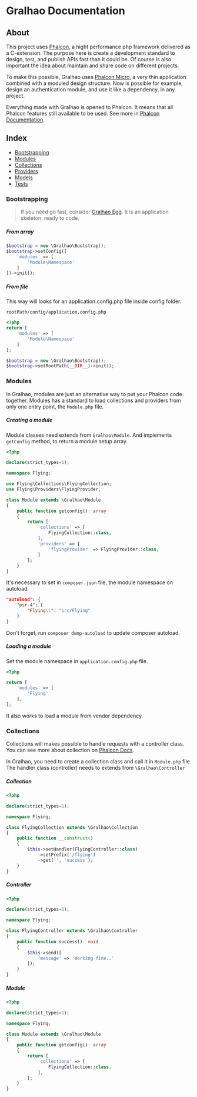 # Gralhao Documentation
## About
This project uses [Phalcon](https://phalcon.io/), a hight performance php framework delivered as a C-extension.
The purpose here is create a development standard to design, test, and publish APIs fast than it could be. Of course is also important the idea about maintain and share code on different projects.

To make this possible, Gralhao uses [Phalcon Micro](https://docs.phalcon.io/4.0/en/application-micro), a very thin application combined with a moduled design structure.
Now is possible for example, design an authentication module, and use it like a dependency, in any project.

Everything made with Gralhao is opened to Phalcon. It means that all Phalcon features still available to be used.
See more in [Phalcon Documentation](https://docs.phalcon.io/4.0/en/introduction).

## Index
- [Bootstrapping](#bootstrapping)
- [Modules](#modules)
- [Collections](#collections)
- [Providers](#providers)
- [Models](#models)
- [Tests](#tests)


### Bootstrapping <a name="bootstrapping"></a>

> If you need go fast, consider [Gralhao Egg](https://github.com/gralhao/gralhao-egg). It is an application skeleton, ready to code.

##### From array
```php
$bootstrap = new \Gralhao\Bootstrap();
$bootstrap->setConfig([
    'modules' => [
        'Module\Namespace'
    ]
])->init();
```
##### From file
This way will looks for an application.config.php file inside config folder.

``rootPath/config/application.config.php``
```php
<?php
return [
    'modules' => [
        'Module\Namespace'
    ]
];
```
```php
$bootstrap = new \Gralhao\Bootstrap();
$bootstrap->setRootPath(__DIR__)->init();
```

### Modules <a name="modules"></a>
In Gralhao, modules are just an alternative way to put your Phalcon code together.
Modules has a standard to load collections and providers from only one entry point, the ``Module.php`` file.

##### Creating a module
Module classes need extends from ``Gralhao\Module``. And implements ``getConfig`` method, to return a module setup array.

```php
<?php

declare(strict_types=1);

namespace Flying;

use Flying\Collections\FlyingCollection;
use Flying\Providers\FlyingProvider;

class Module extends \Gralhao\Module
{
    public function getconfig(): array
    {
        return [
            'collections' => [
                FlyingCollection::class,
            ],
            'providers' => [
                'flyingProvider' => FlyingProvider::class,
            ]
        ];
    }
}
```
It's necessary to set in ``composer.json`` file, the module namespace on autoload.
```json
"autoload": {
    "psr-4": {
        "Flying\\": "src/Flying"
    }
}
```
Don't forget, run ``composer dump-autoload`` to update composer autoload.

##### Loading a module
Set the module namespace in ``application.config.php`` file.

```php
<?php

return [
    'modules' => [
        'Flying'
    ],
];
```
It also works to load a module from vendor dependency.

### Collections <a name="collections"></a>
Collections will makes possible to handle requests with a controller class.
You can see more about collection on [Phalcon Docs](https://docs.phalcon.io/3.4/en/api/phalcon_mvc_micro#class-phalconmvcmicrocollection).

In Gralhao, you need to create a collection class and call it in ``Module.php`` file.
The handler class (controller) needs to extends from ``\Gralhao\Controller``

##### Collection
```php
<?php

declare(strict_types=1);

namespace Flying;

class FlyingCollection extends \Gralhao\Collection
{
    public function __construct()
    {
        $this->setHandler(FlyingController::class)
            ->setPrefix('/flying')
            ->get('', 'success');
    }
}
```
##### Controller
```php
<?php

declare(strict_types=1);

namespace Flying;

class FlyingController extends \Gralhao\Controller
{
    public function success(): void
    {
        $this->send([
            'message' => 'Working fine..'
        ]);
    }
}
```
##### Module
```php
<?php

declare(strict_types=1);

namespace Flying;

class Module extends \Gralhao\Module
{
    public function getconfig(): array
    {
        return [
            'collections' => [
                FlyingCollection::class,
            ],
        ];
    }
}

```
